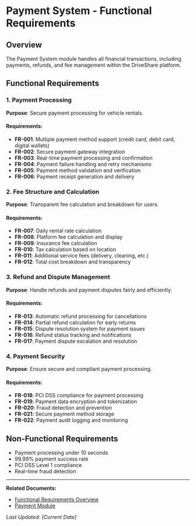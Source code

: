 # Payment System - Functional Requirements

## Overview
The Payment System module handles all financial transactions, including payments, refunds, and fee management within the DriveShare platform.

## Functional Requirements

### 1. Payment Processing
**Purpose**: Secure payment processing for vehicle rentals.

#### Requirements:
- **FR-001**: Multiple payment method support (credit card, debit card, digital wallets)
- **FR-002**: Secure payment gateway integration
- **FR-003**: Real-time payment processing and confirmation
- **FR-004**: Payment failure handling and retry mechanisms
- **FR-005**: Payment method validation and verification
- **FR-006**: Payment receipt generation and delivery

### 2. Fee Structure and Calculation
**Purpose**: Transparent fee calculation and breakdown for users.

#### Requirements:
- **FR-007**: Daily rental rate calculation
- **FR-008**: Platform fee calculation and display
- **FR-009**: Insurance fee calculation
- **FR-010**: Tax calculation based on location
- **FR-011**: Additional service fees (delivery, cleaning, etc.)
- **FR-012**: Total cost breakdown and transparency

### 3. Refund and Dispute Management
**Purpose**: Handle refunds and payment disputes fairly and efficiently.

#### Requirements:
- **FR-013**: Automatic refund processing for cancellations
- **FR-014**: Partial refund calculation for early returns
- **FR-015**: Dispute resolution system for payment issues
- **FR-016**: Refund status tracking and notifications
- **FR-017**: Payment dispute escalation and resolution

### 4. Payment Security
**Purpose**: Ensure secure and compliant payment processing.

#### Requirements:
- **FR-018**: PCI DSS compliance for payment processing
- **FR-019**: Payment data encryption and tokenization
- **FR-020**: Fraud detection and prevention
- **FR-021**: Secure payment method storage
- **FR-022**: Payment audit logging and monitoring

## Non-Functional Requirements
- Payment processing under 10 seconds
- 99.99% payment success rate
- PCI DSS Level 1 compliance
- Real-time fraud detection

---
**Related Documents:**
- [Functional Requirements Overview](README.md)
- [Payment Module](../module/payment-module.md)

*Last Updated: [Current Date]*
